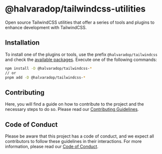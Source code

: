 # @halvaradop/tailwindcss-utilities

Open source TailwindCSS utilities that offer a series of tools and plugins to enhance development with TailwindCSS.

## Installation

To install one of the plugins or tools, use the prefix `@halvaradop/tailwindcss` and check the [available packages](https://github.com/halvaradop/tailwindcss-utilities/tree/master/packages). Execute one of the following commands:

```bash
npm install -D @halvaradop/tailwindcss-*
// or
pnpm add -D @halvaradop/tailwindcss-*
```

## Contributing

Here, you will find a guide on how to contribute to the project and the necessary steps to do so. Please read our [Contributing Guidelines](https://github.com/halvaradop/.github/blob/master/.github/CONTRIBUTING.md).

## Code of Conduct

Please be aware that this project has a code of conduct, and we expect all contributors to follow these guidelines in their interactions. For more information, please read our [Code of Conduct](https://github.com/halvaradop/.github/blob/master/.github/CODE_OF_CONDUCT.md).
